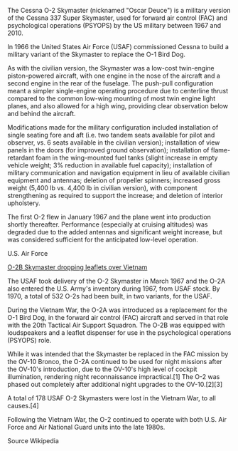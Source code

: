 The Cessna O-2 Skymaster (nicknamed "Oscar Deuce") is a military version of the Cessna 337 Super Skymaster, used for forward air control (FAC) and psychological operations (PSYOPS) by the US military between 1967 and 2010.

In 1966 the United States Air Force (USAF) commissioned Cessna to build a military variant of the Skymaster to replace the O-1 Bird Dog.

As with the civilian version, the Skymaster was a low-cost twin-engine piston-powered aircraft, with one engine in the nose of the aircraft and a second engine in the rear of the fuselage. The push-pull configuration meant a simpler single-engine operating procedure due to centerline thrust compared to the common low-wing mounting of most twin engine light planes, and also allowed for a high wing, providing clear observation below and behind the aircraft.

Modifications made for the military configuration included installation of single seating fore and aft (i.e. two tandem seats available for pilot and observer, vs. 6 seats available in the civilian version); installation of view panels in the doors (for improved ground observation); installation of flame-retardant foam in the wing-mounted fuel tanks (slight increase in empty vehicle weight; 3% reduction in available fuel capacity); installation of military communication and navigation equipment in lieu of available civilian equipment and antennas; deletion of propeller spinners; increased gross weight (5,400 lb vs. 4,400 lb in civilian version), with component strengthening as required to support the increase; and deletion of interior upholstery.

The first O-2 flew in January 1967 and the plane went into production shortly thereafter. Performance (especially at cruising altitudes) was degraded due to the added antennas and significant weight increase, but was considered sufficient for the anticipated low-level operation.

U.S. Air Force

[O-2B Skymaster dropping leaflets over Vietnam](https://upload.wikimedia.org/wikipedia/commons/thumb/c/ca/O-2_Skymaster.jpg/2560px-O-2_Skymaster.jpg)


The USAF took delivery of the O-2 Skymaster in March 1967 and the O-2A also entered the U.S. Army's inventory during 1967, from USAF stock. By 1970, a total of 532 O-2s had been built, in two variants, for the USAF.

During the Vietnam War, the O-2A was introduced as a replacement for the O-1 Bird Dog, in the forward air control (FAC) aircraft and served in that role with the 20th Tactical Air Support Squadron. The O-2B was equipped with loudspeakers and a leaflet dispenser for use in the psychological operations (PSYOPS) role.

While it was intended that the Skymaster be replaced in the FAC mission by the OV-10 Bronco, the O-2A continued to be used for night missions after the OV-10's introduction, due to the OV-10's high level of cockpit illumination, rendering night reconnaissance impractical.[1] The O-2 was phased out completely after additional night upgrades to the OV-10.[2][3]

A total of 178 USAF O-2 Skymasters were lost in the Vietnam War, to all causes.[4]

Following the Vietnam War, the O-2 continued to operate with both U.S. Air Force and Air National Guard units into the late 1980s.

Source Wikipedia
